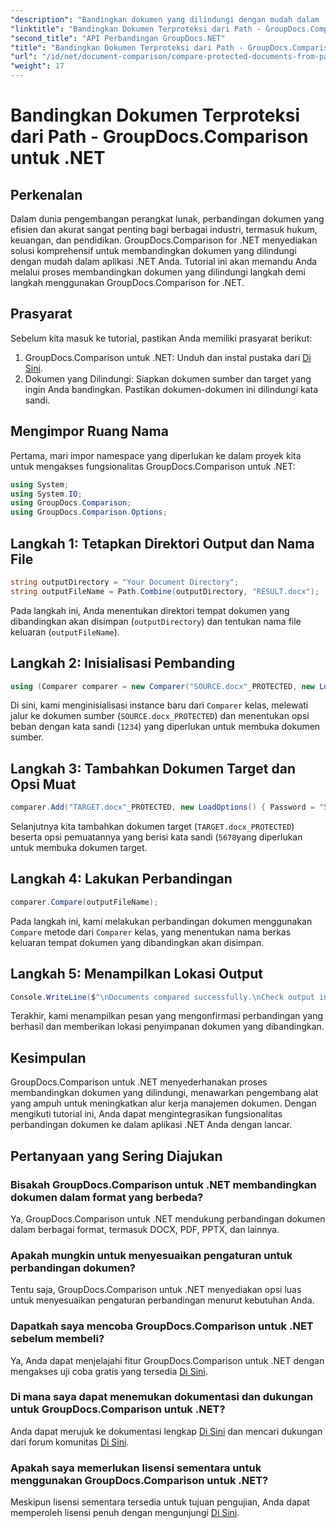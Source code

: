 ```yaml
---
"description": "Bandingkan dokumen yang dilindungi dengan mudah dalam .NET menggunakan GroupDocs.Comparison untuk integrasi yang lancar. Tingkatkan alur kerja manajemen dokumen Anda."
"linktitle": "Bandingkan Dokumen Terproteksi dari Path - GroupDocs.Comparison untuk .NET"
"second_title": "API Perbandingan GroupDocs.NET"
"title": "Bandingkan Dokumen Terproteksi dari Path - GroupDocs.Comparison untuk .NET"
"url": "/id/net/document-comparison/compare-protected-documents-from-path/"
"weight": 17
---
```


# Bandingkan Dokumen Terproteksi dari Path - GroupDocs.Comparison untuk .NET

## Perkenalan
Dalam dunia pengembangan perangkat lunak, perbandingan dokumen yang efisien dan akurat sangat penting bagi berbagai industri, termasuk hukum, keuangan, dan pendidikan. GroupDocs.Comparison for .NET menyediakan solusi komprehensif untuk membandingkan dokumen yang dilindungi dengan mudah dalam aplikasi .NET Anda. Tutorial ini akan memandu Anda melalui proses membandingkan dokumen yang dilindungi langkah demi langkah menggunakan GroupDocs.Comparison for .NET.
## Prasyarat
Sebelum kita masuk ke tutorial, pastikan Anda memiliki prasyarat berikut:
1. GroupDocs.Comparison untuk .NET: Unduh dan instal pustaka dari [Di Sini](https://releases.groupdocs.com/comparison/net/).
2. Dokumen yang Dilindungi: Siapkan dokumen sumber dan target yang ingin Anda bandingkan. Pastikan dokumen-dokumen ini dilindungi kata sandi.

## Mengimpor Ruang Nama
Pertama, mari impor namespace yang diperlukan ke dalam proyek kita untuk mengakses fungsionalitas GroupDocs.Comparison untuk .NET:
```csharp
using System;
using System.IO;
using GroupDocs.Comparison;
using GroupDocs.Comparison.Options;
```

## Langkah 1: Tetapkan Direktori Output dan Nama File
```csharp
string outputDirectory = "Your Document Directory";
string outputFileName = Path.Combine(outputDirectory, "RESULT.docx");
```
Pada langkah ini, Anda menentukan direktori tempat dokumen yang dibandingkan akan disimpan (`outputDirectory`) dan tentukan nama file keluaran (`outputFileName`).
## Langkah 2: Inisialisasi Pembanding
```csharp
using (Comparer comparer = new Comparer("SOURCE.docx"_PROTECTED, new LoadOptions(){ Password = "1234" }))
```
Di sini, kami menginisialisasi instance baru dari `Comparer` kelas, melewati jalur ke dokumen sumber (`SOURCE.docx_PROTECTED`) dan menentukan opsi beban dengan kata sandi (`1234`) yang diperlukan untuk membuka dokumen sumber.
## Langkah 3: Tambahkan Dokumen Target dan Opsi Muat
```csharp
comparer.Add("TARGET.docx"_PROTECTED, new LoadOptions() { Password = "5678" });
```
Selanjutnya kita tambahkan dokumen target (`TARGET.docx_PROTECTED`) beserta opsi pemuatannya yang berisi kata sandi (`5678`yang diperlukan untuk membuka dokumen target.
## Langkah 4: Lakukan Perbandingan
```csharp
comparer.Compare(outputFileName);
```
Pada langkah ini, kami melakukan perbandingan dokumen menggunakan `Compare` metode dari `Comparer` kelas, yang menentukan nama berkas keluaran tempat dokumen yang dibandingkan akan disimpan.
## Langkah 5: Menampilkan Lokasi Output
```csharp
Console.WriteLine($"\nDocuments compared successfully.\nCheck output in {Directory.GetCurrentDirectory()}.");
```
Terakhir, kami menampilkan pesan yang mengonfirmasi perbandingan yang berhasil dan memberikan lokasi penyimpanan dokumen yang dibandingkan.

## Kesimpulan
GroupDocs.Comparison untuk .NET menyederhanakan proses membandingkan dokumen yang dilindungi, menawarkan pengembang alat yang ampuh untuk meningkatkan alur kerja manajemen dokumen. Dengan mengikuti tutorial ini, Anda dapat mengintegrasikan fungsionalitas perbandingan dokumen ke dalam aplikasi .NET Anda dengan lancar.
## Pertanyaan yang Sering Diajukan
### Bisakah GroupDocs.Comparison untuk .NET membandingkan dokumen dalam format yang berbeda?
Ya, GroupDocs.Comparison untuk .NET mendukung perbandingan dokumen dalam berbagai format, termasuk DOCX, PDF, PPTX, dan lainnya.
### Apakah mungkin untuk menyesuaikan pengaturan untuk perbandingan dokumen?
Tentu saja, GroupDocs.Comparison untuk .NET menyediakan opsi luas untuk menyesuaikan pengaturan perbandingan menurut kebutuhan Anda.
### Dapatkah saya mencoba GroupDocs.Comparison untuk .NET sebelum membeli?
Ya, Anda dapat menjelajahi fitur GroupDocs.Comparison untuk .NET dengan mengakses uji coba gratis yang tersedia [Di Sini](https://releases.groupdocs.com/).
### Di mana saya dapat menemukan dokumentasi dan dukungan untuk GroupDocs.Comparison untuk .NET?
Anda dapat merujuk ke dokumentasi lengkap [Di Sini](https://tutorials.groupdocs.com/comparison/net/) dan mencari dukungan dari forum komunitas [Di Sini](https://forum.groupdocs.com/c/comparison/12).
### Apakah saya memerlukan lisensi sementara untuk menggunakan GroupDocs.Comparison untuk .NET?
Meskipun lisensi sementara tersedia untuk tujuan pengujian, Anda dapat memperoleh lisensi penuh dengan mengunjungi [Di Sini](https://purchase.groupdocs.com/buy).